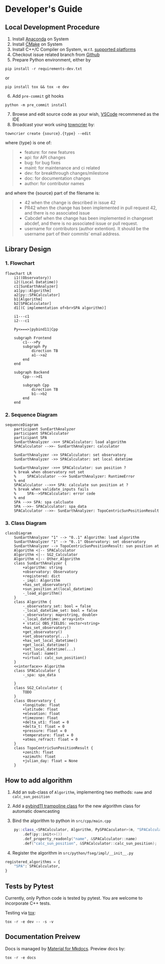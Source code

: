 # Developer's Guide

## Local Development Procedure

1. Install [Anaconda](https://www.anaconda.com/) on System
2. Install [CMake](https://cmake.org) on System
3. Install C++/C Compiler on System, w.r.t. [supported platforms](../index.md#supported-platforms)
4. Checkout issue related branch from [Github](https://github.com/mikesongming/SE-Geometry)
5. Prepare Python environment, either by
```
pip install -r requirements-dev.txt
```
or
```
pip install tox && tox -e dev
```
6. Add `pre-commit` git hooks
```
python -m pre_commit install
```
7. Browse and edit source code as your wish, [VSCode](https://code.visualstudio.com/) recommened as the IDE
8. Broadcast your work using [towncrier](https://towncrier.readthedocs.io/en/latest/) by:
```
towncrier create {source}.{type} --edit
```
where {type} is one of:
> - feature: for new features
> - api: for API changes
> - bug: for bug fixes
> - maint: for maintenance and ci related
> - dev: for breakthrough changes/milestone
> - doc: for documentation changes
> - author: for contributor names

and where the {source} part of the filename is:
> - 42 when the change is described in issue 42
> - PR42 when the change has been implemented in pull request 42, and there is no associated issue
> - Cabcdef when the change has been implemented in changeset abcdef, and there is no associated issue or pull request.
> - username for contributors (author extention). It should be the username part of their commits’ email address.

## Library Design

<!--
empowered by [Mermaid-Js](https://mermaid-js.github.io/mermaid/)
-->
### 1. Flowchart

``` mermaid
flowchart LR
    i1((Observatory))
    i2((Local Datatime))
    c1[SunEarthAnalyzer]
    a1[py::Algorithm]
    a2[py::SPACalculator]
    b1[Algorithm]
    b2[SPACalculator]
    d1[(C implementation of<br>SPA algorithm)]

    i1---c1
    i2---c1

    Py<===>|pybind11|Cpp

    subgraph Frontend
        c1--->Py
        subgraph Py
            direction TB
            a1-->a2
        end
    end

    subgraph Backend
        Cpp--->d1

        subgraph Cpp
            direction TB
            b1-->b2
        end
    end
```

### 2. Sequence Diagram

``` mermaid
sequenceDiagram
    participant SunEarthAnalyzer
    participant SPACalculator
    participant SPA
    SunEarthAnalyzer ->>+ SPACalculator: load algorithm
    SPACalculator -->>- SunEarthAnalyzer: calculator

    SunEarthAnalyzer ->> SPACalculator: set observatory
    SunEarthAnalyzer ->> SPACalculator: set local datetime

    SunEarthAnalyzer ->>+ SPACalculator: sun position ?
    % break when observatory not set
    %     SPACalculator -->> SunEarthAnalyzer: RuntimeError
    % end
    SPACalculator -->>+ SPA: calculate sun position at ?
    % break when validate_inputs fails
    %     SPA-->SPACalculator: error code
    % end
    SPA -->> SPA: spa calcluate
    SPA -->>- SPACalculator: spa_data
    SPACalculator -->>- SunEarthAnalyzer: TopoCentricSunPositionResult
```

### 3. Class Diagram

``` mermaid
classDiagram
    SunEarthAnalyzer "1" --> "0..1" Algorithm: load algorithm
    SunEarthAnalyzer "1" --> "0..1" Observatory: set observatory
    SunEarthAnalyzer --> TopoCentricSunPositionResult: sun position at
    Algorithm <|-- SPACalculator
    Algorithm <|-- SG2_Calculator
    Algorithm <|-- Other_Algorithm
    class SunEarthAnalyzer {
        +algorithm: string
        +observatory: Observatory
        +registered: dict
        -_impl: Algorithm
        +has_set_observatory()
        +sun_position_at(local_datetime)
        -_load_algorithm()
    }
    class Algorithm {
        -_observatory_set: bool = false
        -_local_datetime_set: bool = false
        -_observatory: map<string, double>
        -_local_datetime: array<int>
        + static OBS_FIELDS: vector<string>
        +has_set_observatory()
        +get_observatory()
        +set_observatory(...)
        +has_set_local_datetime()
        +get_local_datetime()
        +set_local_datetime(...)
        +virtual: name()
        +virtual: calc_sun_position()
    }
    <<interface>> Algorithm
    class SPACalculator {
        -_spa: spa_data

    }
    class SG2_Calculator {
        TODO
    }
    class Observatory {
        +longitude: float
        +latitude: float
        +elevation: float
        +timezone: float
        +delta_ut1: float = 0
        +delta_t: float = 0
        +pressure: float = 0
        +temperature: float = 0
        +atmos_refract: float = 0
    }
    class TopoCentricSunPositionResult {
        +zenith: float
        +azimuth: float
        +julian_day: float = None
    }
```

## How to add algorithm

1. Add an sub-class of `Algorithm`, implementing two methods: `name` and `calc_sun_position`

2. Add a [pybind11 trampoline class](https://pybind11.readthedocs.io/en/stable/advanced/classes.html#overriding-virtual-functions-in-python) for the new algorithm class for automatic downcasting

3. Bind the algorithm to python in `src/cpp/main.cpp`
```cpp
    py::class_<SPACalculator, Algorithm, PySPACaculator>(m, "SPACalculator")
        .def(py::init<>())
        .def_property_readonly("name", &SPACalculator::name)
        .def("calc_sun_position", &SPACalculator::calc_sun_position);
```
4. Register the algorithm in `src/python/fseg/impl/__init__.py`
```py
registered_algorithms = {
    "SPA": SPACalculator,
}
```
## Tests by Pytest

Currently, only Python code is tested by pytest. You are welcome to incorporate C++ tests.

Testing via [tox](https://tox.readthedocs.io/):
```
tox -r -e dev -- -s -v
```

## Documentation Preivew

Docs is managed by [Material for Mkdocs](https://squidfunk.github.io/mkdocs-material/). Preview docs by:
```
tox -r -e docs
```
